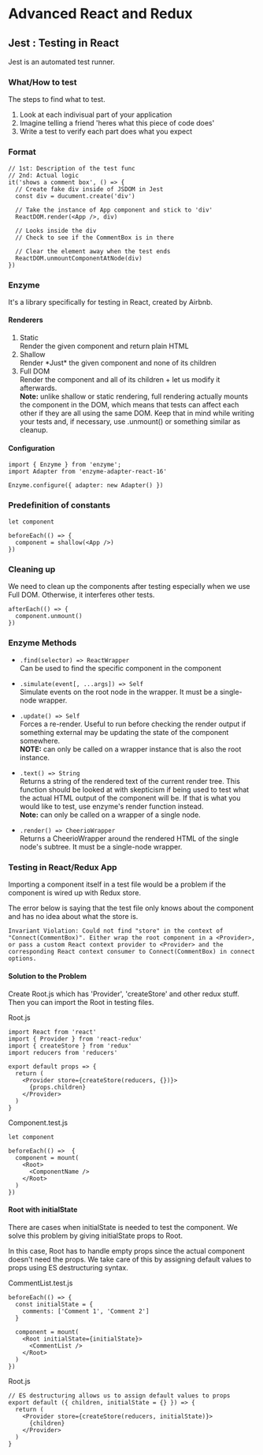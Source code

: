 # Advanced React and Redux

## Jest : Testing in React
Jest is an automated test runner.

### What/How to test
The steps to find what to test.

1. Look at each indivisual part of your application
2. Imagine telling a friend 'heres what this 	piece of code does'
3. Write a test to verify each part does what you expect

### Format
```
// 1st: Description of the test func
// 2nd: Actual logic
it('shows a comment box', () => {
  // Create fake div inside of JSDOM in Jest
  const div = ducument.create('div')

  // Take the instance of App component and stick to 'div'
  ReactDOM.render(<App />, div)

  // Looks inside the div
  // Check to see if the CommentBox is in there

  // Clear the element away when the test ends
  ReactDOM.unmountComponentAtNode(div)
})
```

### Enzyme
It's a library specifically for testing in React, created by Airbnb.

#### Renderers
1. Static  
	Render the given component and return plain HTML
2. Shallow  
	Render \*Just* the given component and none of its children
3. Full DOM  
	Render the component and all of its children + let us modify it afterwards.  
  **Note:** unlike shallow or static rendering, full rendering actually mounts the component in the DOM, which means that tests can affect each other if they are all using the same DOM. Keep that in mind while writing your tests and, if necessary, use .unmount() or something similar as cleanup.
	
#### Configuration
```
import { Enzyme } from 'enzyme';
import Adapter from 'enzyme-adapter-react-16'

Enzyme.configure({ adapter: new Adapter() })
```

### Predefinition of constants
```
let component

beforeEach(() => {
  component = shallow(<App />)
})
```

### Cleaning up
We need to clean up the components after testing especially when we use Full DOM. Otherwise, it interferes other tests.

```
afterEach(() => {
  component.unmount()
})
```

### Enzyme Methods
- `.find(selector) => ReactWrapper`  
  Can be used to find the specific component in the component
- `.simulate(event[, ...args]) => Self`  
  Simulate events on the root node in the wrapper. It must be a single-node wrapper.
- `.update() => Self`  
  Forces a re-render. Useful to run before checking the render output if something external may be updating the state of the component somewhere.  
  **NOTE:** can only be called on a wrapper instance that is also the root instance.


- `.text() => String`  
  Returns a string of the rendered text of the current render tree. This function should be looked at with skepticism if being used to test what the actual HTML output of the component will be. If that is what you would like to test, use enzyme's render function instead.  
  **Note:** can only be called on a wrapper of a single node.
- `.render() => CheerioWrapper`  
  Returns a CheerioWrapper around the rendered HTML of the single node's subtree. It must be a single-node wrapper.


### Testing in React/Redux App
Importing a component itself in a test file would be a problem if the component is wired up with Redux store. 

The error below is saying that the test file only knows about the component and has no idea about what the store is.

```
Invariant Violation: Could not find "store" in the context of "Connect(CommentBox)". Either wrap the root component in a <Provider>, or pass a custom React context provider to <Provider> and the corresponding React context consumer to Connect(CommentBox) in connect options.
```

#### Solution to the Problem
Create Root.js which has 'Provider', 'createStore' and other redux stuff. Then you can import the Root in testing files.

Root.js
```
import React from 'react'
import { Provider } from 'react-redux'
import { createStore } from 'redux'
import reducers from 'reducers'

export default props => {
  return (
    <Provider store={createStore(reducers, {})}>
      {props.children}
    </Provider>
  )
}
```

Component.test.js
```
let component

beforeEach(() =>  {
  component = mount(
    <Root>
      <ComponentName />
    </Root>
  )
})
```
#### Root with initialState
There are cases when initialState is needed to test the component. We solve this problem by giving initialState props to Root. 

In this case, Root has to handle empty props since the actual component doesn't need the props. We take care of this by assigning default values to props using ES destructuring syntax.

CommentList.test.js
```
beforeEach(() => {
  const initialState = {
    comments: ['Comment 1', 'Comment 2']
  }

  component = mount(
    <Root initialState={initialState}>
      <CommentList />
    </Root>
  )
})
```

Root.js
```
// ES destructuring allows us to assign default values to props
export default ({ children, initialState = {} }) => {
  return (
    <Provider store={createStore(reducers, initialState)}>
      {children}
    </Provider>
  )
}
```
